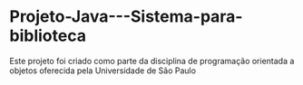 # Projeto-Java---Sistema-para-biblioteca
Este projeto foi criado como parte da disciplina de programação orientada a objetos oferecida pela Universidade de São Paulo

